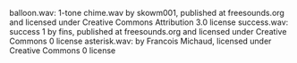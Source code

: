 balloon.wav: 1-tone chime.wav by skowm001, published at freesounds.org and licensed under Creative Commons Attribution 3.0 license
success.wav: success 1 by fins, published at freesounds.org and licensed under Creative Commons 0 license
asterisk.wav: by Francois Michaud, licensed under Creative Commons 0 license



